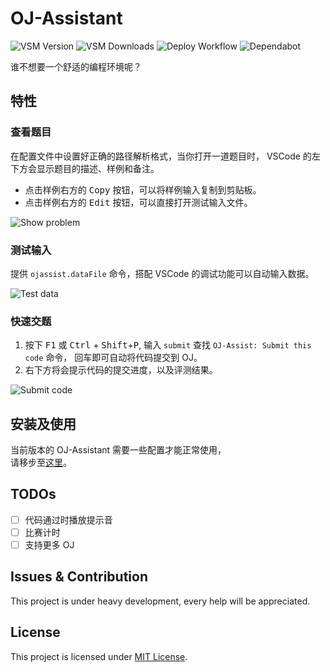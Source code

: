 # OJ-Assistant

![VSM Version](https://badgen.net/vs-marketplace/v/SparkleL.oj-assistant)
![VSM Downloads](https://vsmarketplacebadge.apphb.com/downloads-short/SparkleL.oj-assistant.svg)
![Deploy Workflow](https://img.shields.io/github/workflow/status/lss233/oj-assistant/Deploy%20Extension)
![Dependabot](https://badgen.net/dependabot/lss233/oj-assistant?icon=dependabot)

谁不想要一个舒适的编程环境呢？

## 特性

### 查看题目

在配置文件中设置好正确的路径解析格式，当你打开一道题目时， VSCode 的左下方会显示题目的描述、样例和备注。    
* 点击样例右方的 <kbd>Copy</kbd> 按钮，可以将样例输入复制到剪贴板。
* 点击样例右方的 <kbd>Edit</kbd> 按钮，可以直接打开测试输入文件。  

![Show problem](https://image.mc9y.com/2021/01/24/c507ac4215896.gif)

### 测试输入

提供 `ojassist.dataFile` 命令，搭配 VSCode 的调试功能可以自动输入数据。  

![Test data](https://image.mc9y.com/2021/01/24/5713b08795201.gif)  

### 快速交题

1. 按下 <kbd>F1</kbd> 或 <kbd>Ctrl</kbd> + <kbd>Shift</kbd>+<kbd>P</kbd>, 输入 `submit` 查找 `OJ-Assist: Submit this code` 命令， 回车即可自动将代码提交到 OJ。
2. 右下方将会提示代码的提交进度，以及评测结果。  

![Submit code](https://image.mc9y.com/2021/01/24/f2e1d56d5f36b.gif)

## 安装及使用

当前版本的 OJ-Assistant 需要一些配置才能正常使用，  
请移步至[这里](https://github.com/lss233/oj-assistant/wiki/getting-started)。

## TODOs
- [ ] 代码通过时播放提示音
- [ ] 比赛计时
- [ ] 支持更多 OJ

## Issues & Contribution

This project is under heavy development, every help will be appreciated.

## License
This project is licensed under [MIT License](LICENSE).